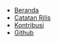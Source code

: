 -   [Beranda](/)
-   [Catatan Rilis](/catatan-rilis.md)
-   [Kontribusi](/kontribusi.md)
-   [Github](https://github.com/esyede/hexazor)
